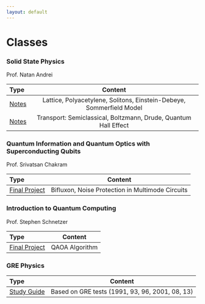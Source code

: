 ```yaml
---
layout: default
---
```

# Classes

### Solid State Physics 
Prof. Natan Andrei

| Type     | Content | 
| :---        |    :----:   | 
| [Notes](https://drive.google.com/file/d/1A26bsXxo0mTfTYKnzeioGqBVvdZGU3YG/view?usp=share_link) | Lattice, Polyacetylene, Solitons, Einstein-Debeye, Sommerfield Model| 
| [Notes](https://drive.google.com/file/d/1MaxrL1Id_yEkm4yCyxAxlU2GCemXu58D/view?usp=share_link)  | Transport: Semiclassical, Boltzmann, Drude, Quantum Hall Effect        |


### Quantum Information and Quantum Optics with Superconducting Qubits 
Prof. Srivatsan Chakram

| Type     | Content | 
| :---        |    :----:   | 
| [Final Project](https://docs.google.com/presentation/d/1V7bebX6_DVzLBzptQ_aMPwYgg828f-BU/edit?usp=share_link&ouid=111558376192555559689&rtpof=true&sd=true)  | Bifluxon, Noise Protection in Multimode Circuits |

### Introduction to Quantum Computing 
Prof. Stephen Schnetzer


| Type     | Content | 
| :---        |    :----:   | 
| [Final Project](https://drive.google.com/file/d/1uZhSU7YO26EixLf81HEM0qR5Dh-Lzui6/view?usp=share_link)  | QAOA Algorithm |

### GRE Physics

| Type     | Content | 
| :---        |    :----:   | 
| [Study Guide](https://drive.google.com/file/d/1b8opeaThUm46z9azmbVY7nhtOQo4e7cS/view?usp=share_link)  | Based on GRE tests (1991, 93, 96, 2001, 08, 13) |
